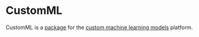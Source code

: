 # CustomML

CustomML is a [package](https://datagrok.ai/help/develop/develop#packages) for the [custom machine learning models](https://datagrok.ai/help/learn/custom-ml-models) platform.

